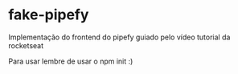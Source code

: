# fake-pipefy
Implementação do frontend do pipefy guiado pelo vídeo tutorial da rocketseat


Para usar lembre de usar o npm init :)
